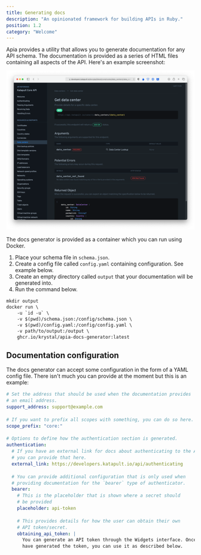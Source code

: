 ```yaml
---
title: Generating docs
description: "An opinionated framework for building APIs in Ruby."
position: 1.2
category: "Welcome"
---
```


Apia provides a utility that allows you to generate documentation for any API schema. The documentation is provided as a series of HTML files containing all aspects of the API. Here's an example screenshot:

![Screenshot](/screenshots/dark-docs.png)

The docs generator is provided as a container which you can run using Docker.

1. Place your schema file in `schema.json`.
2. Create a config file called `config.yaml` containing configuration. See example below.
3. Create an empty directory called `output` that your documentation will be generated into.
4. Run the command below.

```
mkdir output
docker run \
    -u `id -u` \
    -v $(pwd)/schema.json:/config/schema.json \
    -v $(pwd)/config.yaml:/config/config.yaml \
    -v path/to/output:/output \
    ghcr.io/krystal/apia-docs-generator:latest
```

## Documentation configuration

The docs generator can accept some configuration in the form of a YAML config file. There isn't much you can provide at the moment but this is an example:

```yaml
# Set the address that should be used when the documentation provides
# an email address.
support_address: support@example.com

# If you want to prefix all scopes with something, you can do so here.
scope_prefix: "core:"

# Options to define how the authentication section is generated.
authentication:
  # If you have an external link for docs about authenticating to the API
  # you can provide that here.
  external_link: https://developers.katapult.io/api/authenticating

  # You can provide additional configuration that is only used when
  # providing documentation for the `bearer` type of authenticator.
  bearer:
    # This is the placeholder that is shown where a secret should
    # be provided
    placeholder: api-token

    # This provides details for how the user can obtain their own
    # API token/secret.
    obtaining_api_token: |
      You can generate an API token through the Widgets interface. Once you
      have generated the token, you can use it as described below.
```
